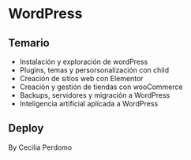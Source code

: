 # WordPress

## Temario
- Instalación y exploración de wordPress
- Plugins, temas y persorsonalización con child
- Creación de sitios web con Elementor
- Creación y gestión de tiendas con wooCommerce
- Backups, servidores y migración a WordPress
- Inteligencia artificial aplicada a WordPress


## Deploy
By Cecilia Perdomo